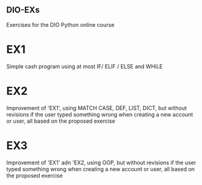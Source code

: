 ## DIO-EXs
Exercises for the DIO Python online course

# EX1

Simple cash program using at most IF/ ELIF / ELSE and WHiLE

# EX2

Improvement of 'EX1', using MATCH CASE, DEF, LIST, DICT, but without revisions if the user typed something wrong when creating a new account or user, all based on the proposed exercise

# EX3

Improvement of 'EX1' adn 'EX2, using OOP, but without revisions if the user typed something wrong when creating a new account or user, all based on the proposed exercise

